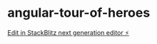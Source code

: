 # angular-tour-of-heroes

[Edit in StackBlitz next generation editor ⚡️](https://stackblitz.com/~/github.com/SergioMelado/angular-tour-of-heroes)